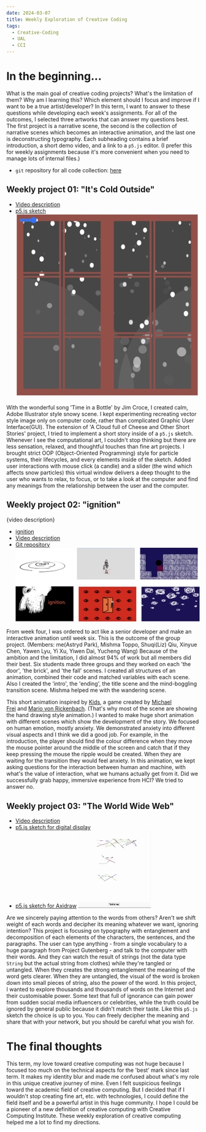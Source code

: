 ```yaml
---
date: 2024-03-07
title: Weekly Exploration of Creative Coding
tags:
  - Creative-Coding
  - UAL
  - CCI
---
```

# In the beginning...
What is the main goal of creative coding projects? What's the limitation of them? Why am I learning this? Which element should I focus and improve if I want to be a true artist/developer? In this term, I want to answer to these questions while developing each week's assignments. For all of the outcomes, I selected three artworks that can answer my questions best. The first project is a narrative scene, the second is the collection of narrative scenes which becomes an interactive animation, and the last one is deconstructing typography. Each subheading contains a brief introduction, a short demo video, and a link to a `p5.js` editor. (I prefer this for weekly assignments because it's more convenient when you need to manage lots of internal files.)

- `git` repository for all code collection: [here](https://git.arts.ac.uk/23005523/coding-two-weekly)

## Weekly project 01: "It's Cold Outside"
- [Video description](https://youtu.be/_yW7UL689UI)
- [p5.js sketch](https://editor.p5js.org/artreadcode/sketches/Dpkmg0nAO)
![weekly 01](https://github.com/artreadcode/artreadcode.github.io/blob/main/assets/images/2023/UAL/Coding/screenshot%20(It's%20cold%20outside).png?raw=true)

With the wonderful song 'Time in a Bottle' by Jim Croce, I created calm, Adobe Illustrator style snowy scene. I kept experimenting recreating vector style image only on computer code, rather than complicated Graphic User Interface(GUI). The extension of 'A Cloud full of Cheese and Other Short Stories' project, I tried to implement a short story inside of a `p5.js` sketch. Whenever I see the computational art, I couldn't stop thinking but there are less sensation, relaxed, and thoughtful touches than fine art projects. I brought strict OOP (Object-Oriented Programming) style for particle systems, their lifecycles, and every elements inside of the sketch. Added user interactions with mouse click (a candle) and a slider (the wind which affects snow particles) this virtual window delivers a deep thought to the user who wants to relax, to focus, or to take a look at the computer and find any meanings from the relationship between the user and the computer.

## Weekly project 02: "ignition"
{video description}
- [ignition](https://git.arts.ac.uk/pages/23005523/ignition/)
- [Video description](https://youtu.be/8mXPoTSk6gk)
- [Git repository](https://git.arts.ac.uk/23005523/ignition)
![weekly 02](https://github.com/artreadcode/artreadcode.github.io/blob/main/assets/images/2023/UAL/Coding/screenshot%20(ignition).png?raw=true)

From week four, I was ordered to act like a senior developer and make an interactive animation until week six. This is the outcome of the group project. (Members: me(Astryd Park), Mishma Toppo, Shuqi(Liz) Qiu, Xinyue Chen, Yawen Lyu, Yi Xu, Yiwen Dai, Yucheng Wang) Because of the ambition and the limitation, I did almost 94% of work but all members did their best. Six students made three groups and they worked on each 'the door', 'the brick', and 'the fall' scenes. I created all structures of an animation, combined their code and matched variables with each scene. Also I created the 'intro', the 'ending', the title scene and the mind-boggling transition scene. Mishma helped me with the wandering scene.

This short animation inspired by [Kids](https://playkids.ch/), a game created by [Michael Frei](http://michaelfrei.io/) and [Mario von Rickenbach](http://mariov.ch/). (That's why most of the scene are showing the hand drawing style animation.) I wanted to make huge short animation with different scenes which show the development of the story. We focused on human emotion, mostly anxiety. We demonstrated anxiety into different visual aspects and I think we did a good job. For example, in the introduction, the player should find the colour difference when they move the mouse pointer around the middle of the screen and catch that if they keep pressing the mouse the ripple would be created. When they are waiting for the transition they would feel anxiety. In this animation, we kept asking questions for the interaction between human and machine, with what's the value of interaction, what we humans actually get from it. Did we successfully grab happy, immersive experience from HCI? We tried to answer no.

## Weekly project 03: "The World Wide Web"
- [Video description](https://youtu.be/d72y6Spau94)
- [p5.js sketch for digital display](https://editor.p5js.org/artreadcode/sketches/0KWhmm3kn)
- [p5.js sketch for Axidraw](https://editor.p5js.org/artreadcode/sketches/7N90FGRXK )
![weekly 03](https://github.com/artreadcode/artreadcode.github.io/blob/main/assets/images/2023/UAL/Coding/screenshot%20(the%20world%20wide%20web).gif?raw=true)

Are we sincerely paying attention to the words from others? Aren't we shift weight of each words and decipher its meaning whatever we want, ignoring intention? This project is focusing on typography with entanglement and decomposition of each elements of the characters, the sentences, and the paragraphs. The user can type anything - from a single vocabulary to a huge paragraph from Project Gutenberg - and talk to the computer with their words. And they can watch the result of strings (not the data type `String` but the actual string from clothes) while they're tangled or untangled. When they creates the strong entanglement the meaning of the word gets clearer. When they are untangled, the visual of the word is broken down into small pieces of string, also the power of the word. In this project, I wanted to explore thousands and thousands of words on the Internet and their customisable power. Some text that full of ignorance can gain power from sudden social media influencers or celebrities, while the truth could be ignored by general public because it didn't match their taste. Like this `p5.js` sketch the choice is up to you. You can freely decipher the meaning and share that with your network, but you should be careful what you wish for.

# The final thoughts
This term, my love toward creative computing was not huge because I focused too much on the technical aspects for the 'best' mark since last term. It makes my identity blur and made me confused about what's my role in this unique creative journey of mine. Even I felt suspicious feelings toward the academic field of creative computing. But I decided that if I wouldn't stop creating fine art, etc. with technologies, I could define the field itself and be a powerful artist in this huge community. I hope I could be a pioneer of a new definition of creative computing with Creative Computing Institute. These weekly exploration of creative computing helped me a lot to find my directions.

